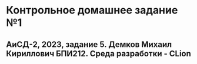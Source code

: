 # Контрольное домашнее задание №1

## АиСД-2, 2023, задание 5. Демков Михаил Кириллович БПИ212. Среда разработки - CLion
